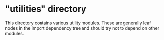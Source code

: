 # "utilities" directory

This directory contains various utility modules. These are generally leaf nodes in the import dependency tree and should try not to depend on other modules.
